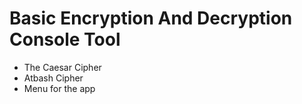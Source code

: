 # Basic Encryption And Decryption Console Tool
 - The Caesar Cipher
 - Atbash Cipher
 - Menu for the app